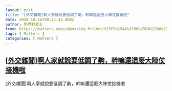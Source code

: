 ```yaml
---
layout: post
title: "[外交雜聞]啊人家就說要低調了齁，幹嘛還這麼大陣仗接機啦"
date: 2020-10-26T00:22:43.000Z
author: 學界野武士
from: https://matters.news/@Amazing_MrsJen/%25E5%25A4%2596%25E4%25BA%25A4%25E9%259B%259C%25E8%2581%259E-%25E5%2595%258A%25E4%25BA%25BA%25E5%25AE%25B6%25E5%25B0%25B1%25E8%25AA%25AA%25E8%25A6%2581%25E4%25BD%258E%25E8%25AA%25BF%25E4%25BA%2586%25E9%25BD%2581-%25E5%25B9%25B9%25E5%2598%259B%25E9%2582%2584%25E9%2580%2599%25E9%25BA%25BC%25E5%25A4%25A7%25E9%2599%25A3%25E4%25BB%2597%25E6%258E%25A5%25E6%25A9%259F%25E5%2595%25A6-bafyreihipeeet3vo2fcch6pvypa6rkdq7evgaz4pkmrdh5x3fxygb3dnpi
tags: [ Matters ]
categories: [ Matters ]
---
```

<!--1603671763000-->
[[外交雜聞]啊人家就說要低調了齁，幹嘛還這麼大陣仗接機啦](https://matters.news/@Amazing_MrsJen/%25E5%25A4%2596%25E4%25BA%25A4%25E9%259B%259C%25E8%2581%259E-%25E5%2595%258A%25E4%25BA%25BA%25E5%25AE%25B6%25E5%25B0%25B1%25E8%25AA%25AA%25E8%25A6%2581%25E4%25BD%258E%25E8%25AA%25BF%25E4%25BA%2586%25E9%25BD%2581-%25E5%25B9%25B9%25E5%2598%259B%25E9%2582%2584%25E9%2580%2599%25E9%25BA%25BC%25E5%25A4%25A7%25E9%2599%25A3%25E4%25BB%2597%25E6%258E%25A5%25E6%25A9%259F%25E5%2595%25A6-bafyreihipeeet3vo2fcch6pvypa6rkdq7evgaz4pkmrdh5x3fxygb3dnpi)
------

<div>
[外交雜聞]啊人家就說要低調了齁，幹嘛還這麼大陣仗接機啦
</div>

